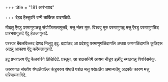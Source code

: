 +++
title = "181 आरंभवाद"

+++
देहद हॆच्चुवरि बग्गॆ तार्किक वादगळिवॆ.

मॊदलु ऎरडु परमाणुगळन्नु संयोजिसलागुत्तदॆ, मत्तु नंतर मूरु. विश्ववु मूरु परमाणुगळु मत्तु ऎरडु परमाणुगळिंद प्रारंभवागुत्तदॆ ऎंदु हेळलागुत्तदॆ.

परस्पर बॆंबलविल्लद देशद निलुवु इदु. ब्रह्मांडद आ प्रदेशवु परमाणुगळिंदागलि अथवा कणगळिंदागलि कूडिद्दरू अदन्नु आकाश ऎंदु करॆयलागुत्तदॆ.

इदु प्रभावलय ऎंदु कॆलवरिगॆ तिळिदिदॆ. प्रस्तुत, आ राक्षसनिगॆ आश्रय नीडुव इन्नॊंदु स्थळवन्नु विवरिसबेकु.

कारणगळ संख्यॆय श्रेष्ठतॆयल्लि कंडुबरुव श्रेष्ठतॆ परोक्ष मत्तु परोक्षतॆय अमान्यतॆयु अदक्कॆ कारण मत्तु परिणामवागिदॆ.

